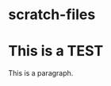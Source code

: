 # scratch-files
<!DOCTYPE html>
<html>
<title>HTML Tutorial</title>
<body>

<h1>This is a TEST</h1>
<p>This is a paragraph.</p>

</body>
</html>